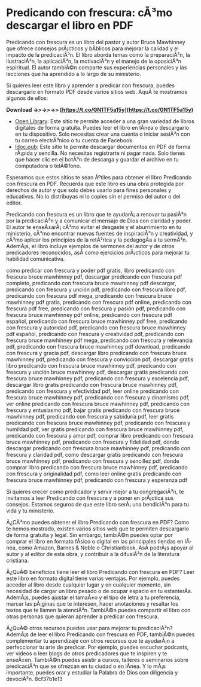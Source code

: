 
 
# Predicando con frescura: cÃ³mo descargar el libro en PDF
 
Predicando con frescura es un libro del pastor y autor Bruce Mawhinney que ofrece consejos prÃ¡cticos y bÃ­blicos para mejorar la calidad y el impacto de la predicaciÃ³n. El libro aborda temas como la preparaciÃ³n, la ilustraciÃ³n, la aplicaciÃ³n, la motivaciÃ³n y el manejo de la oposiciÃ³n espiritual. El autor tambiÃ©n comparte sus experiencias personales y las lecciones que ha aprendido a lo largo de su ministerio.
 
Si quieres leer este libro y aprender a predicar con frescura, puedes descargarlo en formato PDF desde varios sitios web. AquÃ­ te mostramos algunos de ellos:
 
**Download ->>->>->> [https://t.co/GN1TF5a15y](https://t.co/GN1TF5a15y)**


 
- [Open Library](https://openlibrary.org/books/OL8163153M/Predicando_con_frescura): Este sitio te permite acceder a una gran variedad de libros digitales de forma gratuita. Puedes leer el libro en lÃ­nea o descargarlo en tu dispositivo. Solo necesitas crear una cuenta o iniciar sesiÃ³n con tu correo electrÃ³nico o tu cuenta de Facebook.
- [Idoc.pub](https://idoc.pub/documents/predicando-con-frescurapdf-546gp5j1gqn8): Este sitio te permite descargar documentos en PDF de forma rÃ¡pida y sencilla. No necesitas registrarte ni pagar nada. Solo tienes que hacer clic en el botÃ³n de descarga y guardar el archivo en tu computadora o telÃ©fono.

Esperamos que estos sitios te sean Ãºtiles para obtener el libro Predicando con frescura en PDF. Recuerda que este libro es una obra protegida por derechos de autor y que solo debes usarlo para fines personales y educativos. No lo distribuyas ni lo copies sin el permiso del autor o del editor.
  
Predicando con frescura es un libro que te ayudarÃ¡ a renovar tu pasiÃ³n por la predicaciÃ³n y a comunicar el mensaje de Dios con claridad y poder. El autor te enseÃ±arÃ¡ cÃ³mo evitar el desgaste y el aburrimiento en tu ministerio, cÃ³mo encontrar nuevas fuentes de inspiraciÃ³n y creatividad, y cÃ³mo aplicar los principios de la retÃ³rica y la pedagogÃ­a a tu sermÃ³n. AdemÃ¡s, el libro incluye ejemplos de sermones del autor y de otros predicadores reconocidos, asÃ­ como ejercicios prÃ¡cticos para mejorar tu habilidad comunicativa.
 
cómo predicar con frescura y poder pdf gratis,  libro predicando con frescura bruce mawhinney pdf,  descargar predicando con frescura pdf completo,  predicando con frescura bruce mawhinney pdf descargar,  predicando con frescura y unción pdf,  predicando con frescura libro pdf,  predicando con frescura pdf mega,  predicando con frescura bruce mawhinney pdf gratis,  predicando con frescura pdf online,  predicando con frescura pdf free,  predicando con frescura y pasión pdf,  predicando con frescura bruce mawhinney pdf online,  predicando con frescura pdf español,  predicando con frescura bruce mawhinney pdf free,  predicando con frescura y autoridad pdf,  predicando con frescura bruce mawhinney pdf español,  predicando con frescura y creatividad pdf,  predicando con frescura bruce mawhinney pdf mega,  predicando con frescura y relevancia pdf,  predicando con frescura bruce mawhinney pdf download,  predicando con frescura y gracia pdf,  descargar libro predicando con frescura bruce mawhinney pdf,  predicando con frescura y convicción pdf,  descargar gratis libro predicando con frescura bruce mawhinney pdf,  predicando con frescura y unción bruce mawhinney pdf,  descargar gratis predicando con frescura bruce mawhinney pdf,  predicando con frescura y excelencia pdf,  descargar libro gratis predicando con frescura bruce mawhinney pdf,  predicando con frescura y efectividad pdf,  leer online predicando con frescura bruce mawhinney pdf,  predicando con frescura y dinamismo pdf,  ver online predicando con frescura bruce mawhinney pdf,  predicando con frescura y entusiasmo pdf,  bajar gratis predicando con frescura bruce mawhinney pdf,  predicando con frescura y sabiduría pdf,  leer gratis predicando con frescura bruce mawhinney pdf,  predicando con frescura y humildad pdf,  ver gratis predicando con frescura bruce mawhinney pdf,  predicando con frescura y amor pdf,  comprar libro predicando con frescura bruce mawhinney pdf,  predicando con frescura y fidelidad pdf,  donde descargar predicando con frescura bruce mawhinney pdf,  predicando con frescura y claridad pdf,  como descargar gratis predicando con frescura bruce mawhinney pdf,  predicando con frescura y sencillez pdf,  donde comprar libro predicando con frescura bruce mawhinney pdf,  predicando con frescura y originalidad pdf,  como leer online gratis predicando con frescura bruce mawhinney pdf,  predicando con frescura y esperanza pdf
 
Si quieres crecer como predicador y servir mejor a tu congregaciÃ³n, te invitamos a leer Predicando con frescura y a poner en prÃ¡ctica sus consejos. Estamos seguros de que este libro serÃ¡ una bendiciÃ³n para tu vida y tu ministerio.
  
Â¿CÃ³mo puedes obtener el libro Predicando con frescura en PDF? Como te hemos mostrado, existen varios sitios web que te permiten descargarlo de forma gratuita y legal. Sin embargo, tambiÃ©n puedes optar por comprar el libro en formato fÃ­sico o digital en las principales tiendas en lÃ­nea, como Amazon, Barnes & Noble o Christianbook. AsÃ­ podrÃ¡s apoyar al autor y al editor de esta obra, y contribuir a la difusiÃ³n de la literatura cristiana.
 
Â¿QuÃ© beneficios tiene leer el libro Predicando con frescura en PDF? Leer este libro en formato digital tiene varias ventajas. Por ejemplo, puedes acceder al libro desde cualquier lugar y en cualquier momento, sin necesidad de cargar un libro pesado o de ocupar espacio en tu estanterÃ­a. AdemÃ¡s, puedes ajustar el tamaÃ±o y el tipo de letra a tu preferencia, marcar las pÃ¡ginas que te interesen, hacer anotaciones y resaltar los textos que te llamen la atenciÃ³n. TambiÃ©n puedes compartir el libro con otras personas que quieran aprender a predicar con frescura.
 
Â¿QuÃ© otros recursos puedes usar para mejorar tu predicaciÃ³n? AdemÃ¡s de leer el libro Predicando con frescura en PDF, tambiÃ©n puedes complementar tu aprendizaje con otros recursos que te ayudarÃ¡n a perfeccionar tu arte de predicar. Por ejemplo, puedes escuchar podcasts, ver videos o leer blogs de otros predicadores que te inspiren y te enseÃ±en. TambiÃ©n puedes asistir a cursos, talleres o seminarios sobre predicaciÃ³n que se ofrezcan en tu ciudad o en lÃ­nea. Y lo mÃ¡s importante, puedes orar y estudiar la Palabra de Dios con diligencia y devociÃ³n.
 8cf37b1e13
 
